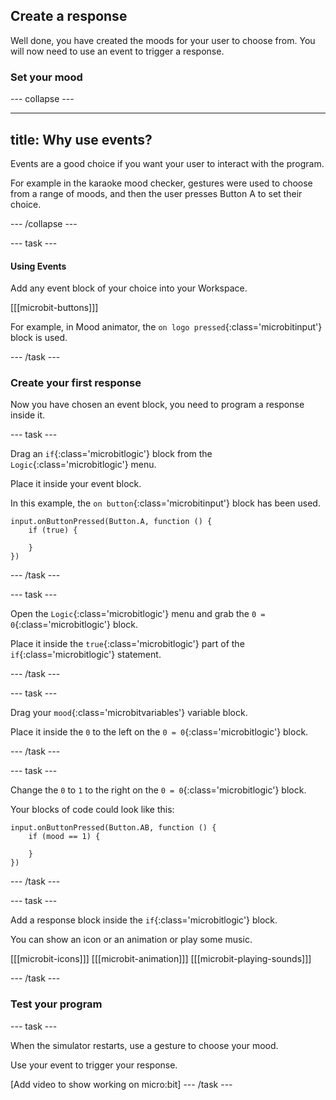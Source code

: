 ## Create a response

Well done, you have created the moods for your user to choose from.
You will now need to use an event to trigger a response.

### Set your mood

--- collapse ---

---
title: Why use events?
---

Events are a good choice if you want your user to interact with the program. 

For example in the karaoke mood checker, gestures were used to choose from a range of moods, and then the user presses Button A to set their choice.

--- /collapse ---


--- task ---


#### Using Events

Add any event block of your choice into your Workspace.

[[[microbit-buttons]]]

For example, in Mood animator, the `on logo pressed`{:class='microbitinput'} block is used.

--- /task ---

### Create your first response

Now you have chosen an event block, you need to program a response inside it.

--- task ---

Drag an `if`{:class='microbitlogic'} block from the `Logic`{:class='microbitlogic'} menu. 

Place it inside your event block.

In this example, the `on button`{:class='microbitinput'} block has been used.

```microbit
input.onButtonPressed(Button.A, function () {
    if (true) {
    	
    }
})
```
--- /task ---

--- task ---

Open the `Logic`{:class='microbitlogic'} menu and grab the `0 = 0`{:class='microbitlogic'} block. 

Place it inside the `true`{:class='microbitlogic'} part of the `if`{:class='microbitlogic'} statement.

--- /task ---

--- task ---

Drag your `mood`{:class='microbitvariables'} variable block.

Place it inside the `0` to the left on the `0 = 0`{:class='microbitlogic'} block.

--- /task ---

--- task ---

Change the `0` to `1` to the right on the `0 = 0`{:class='microbitlogic'} block.

Your blocks of code could look like this:

```microbit
input.onButtonPressed(Button.AB, function () {
    if (mood == 1) {
    	
    }
})
```

--- /task ---

--- task ---

Add a response block inside the `if`{:class='microbitlogic'} block.

You can show an icon or an animation or play some music.

[[[microbit-icons]]]
[[[microbit-animation]]]
[[[microbit-playing-sounds]]]

--- /task ---

### Test your program

--- task ---

When the simulator restarts, use a gesture to choose your mood.

Use your event to trigger your response.

[Add video to show working on micro:bit]
--- /task ---
